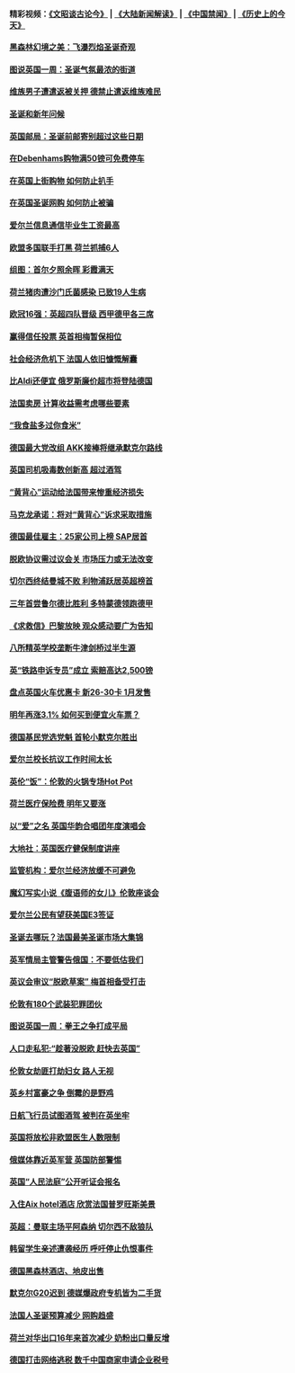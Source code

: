 #### 精彩视频：[《文昭谈古论今》](https://github.com/gfw-breaker/wenzhao/blob/master/README.md?t=12141231) | [《大陆新闻解读》](https://github.com/gfw-breaker/ntdtv-comedy/blob/master/README.md?t=12141231) | [《中国禁闻》](https://github.com/gfw-breaker/ntdtv-news/blob/master/README.md?t=12141231) | [《历史上的今天》](https://github.com/gfw-breaker/today-in-history/blob/master/README.md?t=12141231) 

#### [黑森林幻境之美：飞瀑烈焰圣诞奇观](../pages/nsc974/n10909442.md?t=12141231) 

#### [图说英国一周：圣诞气氛最浓的街道](../pages/nsc974/n10909173.md?t=12141231) 

#### [维族男子遭遣返被关押 德禁止遣返维族难民](../pages/nsc974/n10908943.md?t=12141231) 

#### [圣诞和新年问候](../pages/nsc974/n10909160.md?t=12141231) 

#### [英国邮局：圣诞前邮寄别超过这些日期](../pages/nsc974/n10909151.md?t=12141231) 

#### [在Debenhams购物满50镑可免费停车](../pages/nsc974/n10909136.md?t=12141231) 

#### [在英国上街购物 如何防止扒手](../pages/nsc974/n10909106.md?t=12141231) 

#### [在英国圣诞网购 如何防止被骗](../pages/nsc974/n10909085.md?t=12141231) 

#### [爱尔兰信息通信毕业生工资最高](../pages/nsc974/n10908531.md?t=12141231) 

#### [欧盟多国联手打黑 荷兰抓捕6人](../pages/nsc974/n10908389.md?t=12141231) 

#### [组图：首尔夕照余晖 彩霞满天](../pages/nsc974/n10908293.md?t=12141231) 

#### [荷兰猪肉遭沙门氏菌感染 已致19人生病](../pages/nsc974/n10908299.md?t=12141231) 

#### [欧冠16强：英超四队晋级 西甲德甲各三席](../pages/nsc974/n10907296.md?t=12141231) 

#### [赢得信任投票 英首相梅暂保相位](../pages/nsc974/n10907229.md?t=12141231) 

#### [社会经济危机下 法国人依旧慷慨解囊](../pages/nsc974/n10906090.md?t=12141231) 

#### [比Aldi还便宜 俄罗斯廉价超市将登陆德国](../pages/nsc974/n10905994.md?t=12141231) 

#### [法国卖房 计算收益需考虑哪些要素](../pages/nsc974/n10906125.md?t=12141231) 

#### [“我食盐多过你食米”](../pages/nsc974/n10905976.md?t=12141231) 

#### [德国最大党改组 AKK接棒将继承默克尔路线](../pages/nsc974/n10904680.md?t=12141231) 

#### [英国司机吸毒数创新高 超过酒驾](../pages/nsc974/n10904490.md?t=12141231) 

#### [“黄背心”运动给法国带来惨重经济损失](../pages/nsc974/n10904100.md?t=12141231) 

#### [马克龙承诺：将对“黄背心”诉求采取措施](../pages/nsc974/n10904057.md?t=12141231) 

#### [德国最佳雇主：25家公司上榜 SAP居首](../pages/nsc974/n10903789.md?t=12141231) 

#### [脱欧协议需过议会关 市场压力或无法改变](../pages/nsc974/n10901979.md?t=12141231) 

#### [切尔西终结曼城不败 利物浦跃居英超榜首](../pages/nsc974/n10900582.md?t=12141231) 

#### [三年首尝鲁尔德比胜利 多特蒙德领跑德甲](../pages/nsc974/n10900592.md?t=12141231) 

#### [《求救信》巴黎放映 观众感动要广为告知](../pages/nsc974/n10900019.md?t=12141231) 

#### [八所精英学校垄断牛津剑桥过半生源](../pages/nsc974/n10899861.md?t=12141231) 

#### [英“铁路申诉专员”成立 索赔高达2,500镑](../pages/nsc974/n10899001.md?t=12141231) 

#### [盘点英国火车优惠卡 新26-30卡 1月发售](../pages/nsc974/n10898992.md?t=12141231) 

#### [明年再涨3.1%   如何买到便宜火车票？](../pages/nsc974/n10898985.md?t=12141231) 

#### [德国基民党选党魁 首轮小默克尔胜出](../pages/nsc974/n10897678.md?t=12141231) 

#### [爱尔兰校长抗议工作时间太长](../pages/nsc974/n10897164.md?t=12141231) 

#### [英伦“饭”：伦敦的火锅专场Hot Pot](../pages/nsc974/n10897146.md?t=12141231) 

#### [荷兰医疗保险费 明年又要涨](../pages/nsc974/n10897113.md?t=12141231) 

#### [以“爱”之名 英国华韵合唱团年度演唱会](../pages/nsc974/n10897132.md?t=12141231) 

#### [大地社：英国医疗健保制度讲座](../pages/nsc974/n10897109.md?t=12141231) 

#### [监管机构：爱尔兰经济放缓不可避免](../pages/nsc974/n10897047.md?t=12141231) 

#### [魔幻写实小说《腹语师的女儿》伦敦座谈会](../pages/nsc974/n10897070.md?t=12141231) 

#### [爱尔兰公民有望获美国E3签证](../pages/nsc974/n10896956.md?t=12141231) 

#### [圣诞去哪玩？法国最美圣诞市场大集锦](../pages/nsc974/n10895365.md?t=12141231) 

#### [英军情局主管警告俄国：不要低估我们](../pages/nsc974/n10895238.md?t=12141231) 

#### [英议会审议“脱欧草案” 梅首相备受打击](../pages/nsc974/n10895260.md?t=12141231) 

#### [伦敦有180个武装犯罪团伙](../pages/nsc974/n10895487.md?t=12141231) 

#### [图说英国一周：拳王之争打成平局](../pages/nsc974/n10895330.md?t=12141231) 

#### [人口走私犯:“趁著没脱欧 赶快去英国”](../pages/nsc974/n10895316.md?t=12141231) 

#### [伦敦女劫匪打劫妇女 路人无视](../pages/nsc974/n10895309.md?t=12141231) 

#### [英乡村富豪之争  倒霉的是野鸡](../pages/nsc974/n10895305.md?t=12141231) 

#### [日航飞行员试图酒驾  被判在英坐牢](../pages/nsc974/n10895291.md?t=12141231) 

#### [英国将放松非欧盟医生人数限制](../pages/nsc974/n10895286.md?t=12141231) 

#### [俄媒体靠近英军营 英国防部警惕](../pages/nsc974/n10895265.md?t=12141231) 

#### [英国“人民法庭”公开听证会报名](../pages/nsc974/n10895219.md?t=12141231) 

#### [入住Aix hotel酒店 欣赏法国普罗旺斯美景](../pages/nsc974/n10894800.md?t=12141231) 

#### [英超：曼联主场平阿森纳 切尔西不敌狼队](../pages/nsc974/n10893786.md?t=12141231) 

#### [韩留学生亲述遭袭经历 呼吁停止仇恨事件](../pages/nsc974/n10893538.md?t=12141231) 

#### [德国黑森林酒店、地皮出售](../pages/nsc974/n10893286.md?t=12141231) 

#### [默克尔G20迟到 德媒爆政府专机皆为二手货](../pages/nsc974/n10892503.md?t=12141231) 

#### [法国人圣诞预算减少 网购趋盛](../pages/nsc974/n10892541.md?t=12141231) 

#### [荷兰对华出口16年来首次减少 奶粉出口量反增](../pages/nsc974/n10892601.md?t=12141231) 

#### [德国打击网络逃税 数千中国商家申请企业税号](../pages/nsc974/n10892430.md?t=12141231) 

